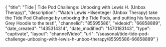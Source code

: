 {
    "title": "Tide | Tide Pod Challenge: Unboxing with Lewis H. (Unbox Therapy)",
    "description": "Watch Lewis Hilsenteger (Unbox Therapy) take the Tide Pod Challenge by unboxing the Tide Pods, and putting his famous Grey Hoodie to the test!",
    "channelid": "85595586",
    "videoid": "66858889",
    "date_created": "1435314314",
    "date_modified": "1470183143",
    "type": "captivate",
    "layout": "channelVideo",
    "url": "\/seasonal\/tide-tide-pod-challenge-unboxing-with-lewis-h-unbox-therapy\/85595586-66858889"
}